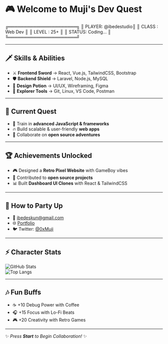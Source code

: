 # 🎮 Welcome to Muji's Dev Quest

   ╔══════════════════════╗
   ║   PLAYER: @ibedestudio║
   ║   CLASS : Web Dev     ║
   ║   LEVEL : 25+         ║
   ║   STATUS: Coding...   ║
   ╚══════════════════════╝

---

## 🗡️ Skills & Abilities
- ⚔️ **Frontend Sword** → React, Vue.js, TailwindCSS, Bootstrap  
- 🛡️ **Backend Shield** → Laravel, Node.js, MySQL  
- 🎨 **Design Potion** → UI/UX, Wireframing, Figma  
- 🧭 **Explorer Tools** → Git, Linux, VS Code, Postman  

---

## 📜 Current Quest
- 🌱 Train in **advanced JavaScript & frameworks**  
- 🔥 Build scalable & user-friendly **web apps**  
- 🤝 Collaborate on **open source adventures**  

---

## 🏆 Achievements Unlocked
- 🎮 Designed a **Retro Pixel Website** with GameBoy vibes  
- 📝 Contributed to **open source projects**  
- 📊 Built **Dashboard UI Clones** with React & TailwindCSS  

---

## 💌 How to Party Up
- 📧 [ibedeskun@gmail.com](mailto:ibedeskun@gmail.com)  
- 🌐 [Portfolio](https://bento.me/ibedes)  
- 🐦 Twitter: [@0xMuji](https://twitter.com/0xMuji)  

---

## ⚡ Character Stats
![GitHub Stats](https://github-readme-stats.vercel.app/api?username=ibedestudio&show_icons=true&theme=radical)  
![Top Langs](https://github-readme-stats.vercel.app/api/top-langs/?username=ibedestudio&layout=compact&theme=radical)  

---

## 🎶 Fun Buffs
- ☕ +10 Debug Power with Coffee  
- 🎧 +15 Focus with Lo-Fi Beats  
- 🎮 +20 Creativity with Retro Games  

---

✨ *Press **Start** to Begin Collaboration!* ✨
